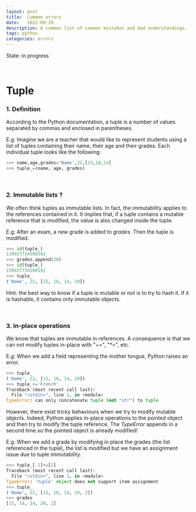 ```yaml
---
layout: post
title:  Common errors
date:   2022-09-29
description: A common list of common mistakes and bad understandings.
tags: python
categories: errors
---
```


State: in progress

<p> <br> </p>

# Tuple

### 1. Definition
According to the Python documentation, a tuple is a number of values separated by commas and enclosed in parentheses. 

E.g: Imagine we are a teacher that would like to represent students using a list of tuples containing their name, their age and their grades. Each individual tuple looks like the following:

```python
>>> name,age,grades='Name',22,[15,18,14]
>>> tuple_=(name, age, grades)
```

<p> <br> </p>

### 2. Immutable lists ?

We often think tuples as immutable lists. In fact, the immutability applies to the references contained in it. It implies that, if a tuple contains a mutable reference that is modified, the value is also changed inside the tuple.

E.g: After an exam, a new grade is added to *grades*. Then the tuple is modified.


```python
>>> id(tuple_)
139927734598592
>>> grades.append(20)
>>> id(tuple_)
139927734598592
>>> tuple_
('Name', 22, [15, 18, 14, 20])
```

Hint: the best way to know if a tuple is mutable or not is to try to hash it. If it is hashable, it contains only immutable objects.



<p> <br> </p>

### 3. In-place operations

We know that tuples are immutable in references. A consequence is that we can not modify tuples in-place with "+=", "*=", etc. 

E.g: When we add a field representing the mother tongue, Python raises an error.

```python
>>> tuple_
('Name', 22, [15, 18, 14, 20])
>>> tuple_+='French'
Traceback (most recent call last):
  File "<stdin>", line 1, in <module>
TypeError: can only concatenate tuple (not "str") to tuple
```

However, there exist tricky behaviours when we try to modify mutable objects. Indeed, Python applies in-place operations to the pointed object and then try to modify the tuple reference. The *TypeError* appends in a second time so the pointed object is already modified!

E.g: When we add a grade by modifying in place the grades (the list referenced in the tuple), the list is modified but we have an assignment issue due to tuple immutability.

```python
>>> tuple_[-1]+=[2]
Traceback (most recent call last):
  File "<stdin>", line 1, in <module>
TypeError: 'tuple' object does not support item assignment
>>> tuple_
('Name', 22, [15, 18, 14, 20, 2])
>>> grades
[15, 18, 14, 20, 2]
```